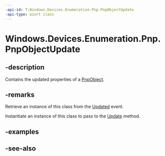 ```yaml
---
-api-id: T:Windows.Devices.Enumeration.Pnp.PnpObjectUpdate
-api-type: winrt class
---
```


<!-- Class syntax.
public class PnpObjectUpdate : Windows.Devices.Enumeration.Pnp.IPnpObjectUpdate
-->

# Windows.Devices.Enumeration.Pnp.PnpObjectUpdate

## -description
Contains the updated properties of a [PnpObject](pnpobject.md).

## -remarks
Retrieve an instance of this class from the [Updated](pnpobjectwatcher_updated.md) event.

Instantiate an instance of this class to pass to the [Update](pnpobject_update.md) method.

## -examples

## -see-also